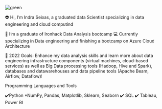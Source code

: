 
![green](https://user-images.githubusercontent.com/65928388/145458851-50aaaa45-c52d-44b3-b08c-68caaea2d76b.gif)

👽 Hi, I’m Indra Seixas, a graduated data Scientist specializing in data engineering and cloud computind

🔭 I’m a graduate of Ironhack Data Analysis bootcamp 
💻 Currently specializing in Data engineering and finishing a bootcamp on Azure Cloud Architecture 

🥅 2022 Goals: Enhance my data analysis skills and learn more about data engineering infrastructure components (virtual machines, cloud-based services)
as well as Big Data processing tools (Hadoop, Hive and Spark), databases and datawarehouses and data pipeline tools (Apache Beam, Airflow, Dataflow)!

Programming Languages and Tools

✔️Python *NumPy, Pandas, Matplotlib, Sklearn, Seaborn
✔️ SQL
✔️ Tableau, Power BI 
